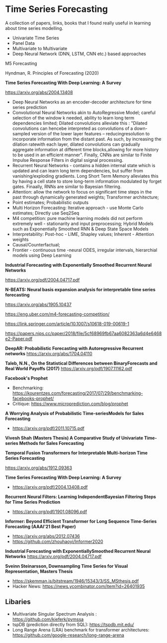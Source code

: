 # Time Series Forecasting

A collection of papers, links, books that I found really useful in learning about time series modelling.

+ Univariate Time Series
+ Panel Data
+ Multivariate to Multivariate
+ Deep Neural Network (DNN, LSTM, CNN etc.) based approaches


M5 Forecasting

Hyndman, R. Principles of Forecasting (2020)



**Time Series Forecasting With Deep Learning: A Survey**

https://arxiv.org/abs/2004.13408

+ Deep Neural Networks as an encoder-decoder architecture for time series prediction
+ Convolutional Neural Networks akin to AutoRegressive Model; careful selection of the window k needed,  ability to learn long term dependencies limited; Dilated convolutions alleviate this : "Dilated convolutions can hencebe interpreted as convolutions of a down-sampled version of the lower layer features – reducingresolution to incorporate information from the distant past. As such, by increasing the dilation ratewith each layer, dilated convolutions can gradually aggregate information at different time blocks,allowing for more history to be used in an efficient manner". Finally, CNNs are similar to Finite Impulse Response Filters in digital ssignal processing.
+ Recurrent Neural Networks - contains a hidden internal state which is updated and can learn long term dependencies, but suffer from vanishing/exploding gradients. Long Short Term Memory alleviates this by having a cell state to store long-term information modulated by forget gates. Finaally, RNNs are similar to Bayesian filtering.
+ Attention: allow the network to focus on significant time steps in the past through dynamically generated weights; Transformer architecture; 
+ Point estimates; Probabilistic outputs
+ Multi Horizon Forecasting: Iterative approach - use Monte Carlo estimates; Directly use Seq2Seq
+ M4 competition: pure machine learning models did not perform extremely well - stationarity and input preprocessing; Hybrid Models such as Exponentially Smoothed RNN & Deep State Space Models
+ Interpretability: Post-hoc - LIME, Shapley values; Inherent - Attention weights
+ Causal/Counterfactual;
+ Frontier - continuous time -neural ODES, irregular intervals, hierarchial models using Deep Learning

**Industrial Forecasting with Exponentially Smoothed Recurrent Neural Networks**

https://arxiv.org/pdf/2004.04717.pdf

**N-BEATS: Neural basis expansion analysis for interpretable time series forecasting**

https://arxiv.org/abs/1905.10437

https://eng.uber.com/m4-forecasting-competition/


https://link.springer.com/article/10.1007/s10618-019-00619-1

https://papers.nips.cc/paper/2018/file/5cf68969fb67aa6082363a6d4e6468e2-Paper.pdf

**DeepAR: Probabilistic Forecasting with Autoregressive Recurrent networks**
https://arxiv.org/abs/1704.04110


**Taleb, N.N., On the Statistical Differences between BinaryForecasts and Real World Payoffs (2017)**
https://arxiv.org/pdf/1907.11162.pdf


**Facebook's Prophet**
+ Benchmarking: https://kourentzes.com/forecasting/2017/07/29/benchmarking-facebooks-prophet/
+ Critique: https://www.microprediction.com/blog/prophet

**A Worrying Analysis of Probabilistic Time-seriesModels for Sales Forecasting**
+ https://arxiv.org/pdf/2011.10715.pdf


**Vivesh Shah (Masters Thesis) A Comparative Study of Univariate Time-series Methods for Sales Forecasting**


**Temporal Fusion Transformers for Interpretable Multi-horizon Time Series Forecasting**

https://arxiv.org/abs/1912.09363

**Time Series Forecasting With Deep Learning: A Survey**
+ https://arxiv.org/pdf/2004.13408.pdf

**Recurrent Neural Filters: Learning IndependentBayesian Filtering Steps for Time Series Prediction**
+ https://arxiv.org/pdf/1901.08096.pdf

**Informer: Beyond Efficient Transformer for Long Sequence Time-Series Forecasting (AAAI'21 Best Paper)**
+ https://arxiv.org/abs/2012.07436
+ https://github.com/zhouhaoyi/Informer2020

**Industrial Forecasting with ExponentiallySmoothed Recurrent Neural Networks**
https://arxiv.org/pdf/2004.04717.pdf

**Sveinn Steinarsson, Downsampling Time Series for Visual Representation, Masters Thesis**
+ https://skemman.is/bitstream/1946/15343/3/SS_MSthesis.pdf
+ Hacker News: https://news.ycombinator.com/item?id=26401935



## Libaries

+ Multivariate Singular Spectrum Analysis : https://github.com/kieferk/pymssa
+ tspDB (prediction directly from SQL): https://tspdb.mit.edu/
+ Long Range Arena (LRA) benchmark for transformer architectures: https://github.com/google-research/long-range-arena

